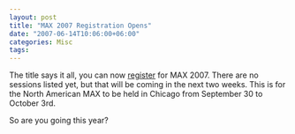 ```yaml
---
layout: post
title: "MAX 2007 Registration Opens"
date: "2007-06-14T10:06:00+06:00"
categories: Misc 
tags: 
---
```


The title says it all, you can now <a href="https://secure.adobemax2007.com/na/">register</a> for MAX 2007. There are no sessions listed yet, but that will be coming in the next two weeks. This is for the North American MAX to be held in Chicago from September 30 to October 3rd.

So are you going this year?